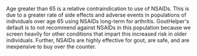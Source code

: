 Age greater than 65 is a relative contraindication to use of NSAIDs. This is due to a greater rate of side effects and adverse events in populations of individuals over age 65 using NSAIDs long-term for arthritis. GoutHelper's default is to not recommend against NSAIDs in this population because we screen heavily for other conditions that impart this increased risk in older individuals. Further, NSAIDs are highly effective for gout, are safe, and are inexpensive to buy over the counter.
